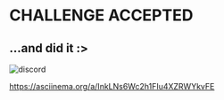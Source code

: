 # CHALLENGE ACCEPTED
## ...and did it :>

![discord](http://i.imgur.com/YNdXK71.png)

https://asciinema.org/a/InkLNs6Wc2h1FIu4XZRWYkvFE
